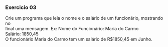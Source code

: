 ### Exercicio 03

Crie um programa que leia o nome e o salário de um funcionário, mostrando no <br>
final uma mensagem. Ex: Nome do Funcionário: Maria do Carmo <br>
Salário: 1850,45 <br>
O funcionário Maria do Carmo tem um salário de R$1850,45 em Junho. <br>